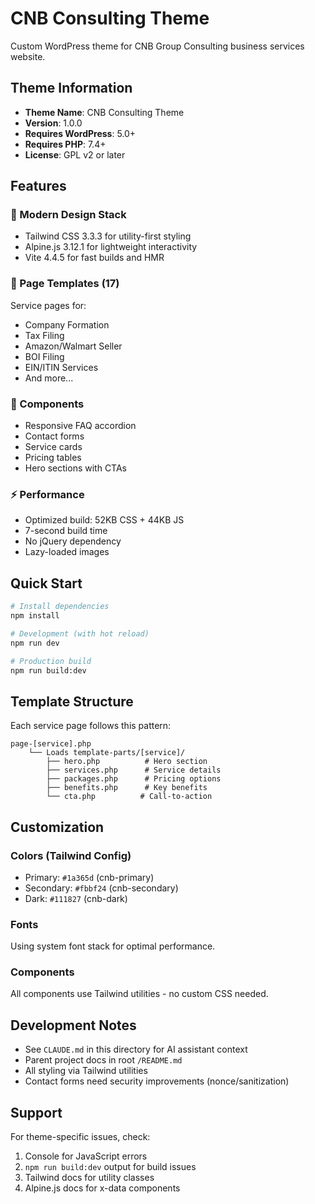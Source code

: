 # CNB Consulting Theme

Custom WordPress theme for CNB Group Consulting business services website.

## Theme Information

- **Theme Name**: CNB Consulting Theme
- **Version**: 1.0.0
- **Requires WordPress**: 5.0+
- **Requires PHP**: 7.4+
- **License**: GPL v2 or later

## Features

### 🎨 Modern Design Stack
- Tailwind CSS 3.3.3 for utility-first styling
- Alpine.js 3.12.1 for lightweight interactivity
- Vite 4.4.5 for fast builds and HMR

### 📄 Page Templates (17)
Service pages for:
- Company Formation
- Tax Filing
- Amazon/Walmart Seller
- BOI Filing
- EIN/ITIN Services
- And more...

### 🧩 Components
- Responsive FAQ accordion
- Contact forms
- Service cards
- Pricing tables
- Hero sections with CTAs

### ⚡ Performance
- Optimized build: 52KB CSS + 44KB JS
- 7-second build time
- No jQuery dependency
- Lazy-loaded images

## Quick Start

```bash
# Install dependencies
npm install

# Development (with hot reload)
npm run dev

# Production build
npm run build:dev
```

## Template Structure

Each service page follows this pattern:

```
page-[service].php
    └── Loads template-parts/[service]/
        ├── hero.php          # Hero section
        ├── services.php      # Service details
        ├── packages.php      # Pricing options
        ├── benefits.php      # Key benefits
        └── cta.php          # Call-to-action
```

## Customization

### Colors (Tailwind Config)
- Primary: `#1a365d` (cnb-primary)
- Secondary: `#fbbf24` (cnb-secondary)
- Dark: `#111827` (cnb-dark)

### Fonts
Using system font stack for optimal performance.

### Components
All components use Tailwind utilities - no custom CSS needed.

## Development Notes

- See `CLAUDE.md` in this directory for AI assistant context
- Parent project docs in root `/README.md`
- All styling via Tailwind utilities
- Contact forms need security improvements (nonce/sanitization)

## Support

For theme-specific issues, check:
1. Console for JavaScript errors
2. `npm run build:dev` output for build issues
3. Tailwind docs for utility classes
4. Alpine.js docs for x-data components
